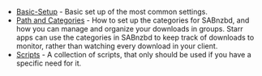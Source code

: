 <!-- markdownlint-disable MD041-->
- [Basic-Setup](/Downloaders/SABnzbd/Basic-Setup/) - Basic set up of the most common settings.
- [Path and Categories](/Downloaders/SABnzbd/Paths-and-Categories/) - How to set up the categories for SABnzbd, and how you can manage and organize your downloads in groups. Starr apps can use the categories in SABnzbd to keep track of downloads to monitor, rather than watching every download in your client.
- [Scripts](/Downloaders/SABnzbd/scripts/) - A collection of scripts, that only should be used if you have a specific need for it.
<!-- markdownlint-enable MD041-->
